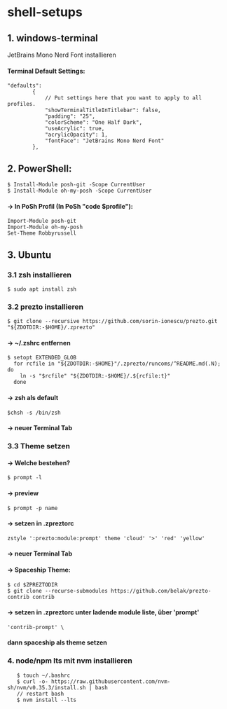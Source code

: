 # shell-setups

## 1. windows-terminal

JetBrains Mono Nerd Font installieren

#### Terminal Default Settings:
```
"defaults":
        {
            // Put settings here that you want to apply to all profiles.
            "showTerminalTitleInTitlebar": false,
            "padding": "25",
            "colorScheme": "One Half Dark",
            "useAcrylic": true,
            "acrylicOpacity": 1,
            "fontFace": "JetBrains Mono Nerd Font"
        },
```

## 2. PowerShell:
```
$ Install-Module posh-git -Scope CurrentUser
$ Install-Module oh-my-posh -Scope CurrentUser
```
#### -> In PoSh Profil (In PoSh "code $profile"): 
```
Import-Module posh-git
Import-Module oh-my-posh
Set-Theme Robbyrussell
```

## 3. Ubuntu
### 3.1 zsh installieren
```
$ sudo apt install zsh 
```
### 3.2 prezto installieren
```
$ git clone --recursive https://github.com/sorin-ionescu/prezto.git "${ZDOTDIR:-$HOME}/.zprezto"
```

#### -> ~/.zshrc entfernen
```
$ setopt EXTENDED_GLOB
  for rcfile in "${ZDOTDIR:-$HOME}"/.zprezto/runcoms/^README.md(.N); do
    ln -s "$rcfile" "${ZDOTDIR:-$HOME}/.${rcfile:t}"
  done
```
#### -> zsh als default
```
$chsh -s /bin/zsh
```
#### -> neuer Terminal Tab

### 3.3 Theme setzen
#### -> Welche bestehen?
```
$ prompt -l
```

#### -> preview 
```
$ prompt -p name
```

#### -> setzen in .zpreztorc
```
zstyle ':prezto:module:prompt' theme 'cloud' '>' 'red' 'yellow'
```

#### -> neuer Terminal Tab

#### -> Spaceship Theme:
```
$ cd $ZPREZTODIR
$ git clone --recurse-submodules https://github.com/belak/prezto-contrib contrib
```

#### -> setzen in .zpreztorc unter ladende module liste, über 'prompt'
```
'contrib-prompt' \
```
#### dann spaceship als theme setzen

### 4. node/npm lts mit nvm installieren
```
   $ touch ~/.bashrc
   $ curl -o- https://raw.githubusercontent.com/nvm-sh/nvm/v0.35.3/install.sh | bash
   // restart bash
   $ nvm install --lts
```

